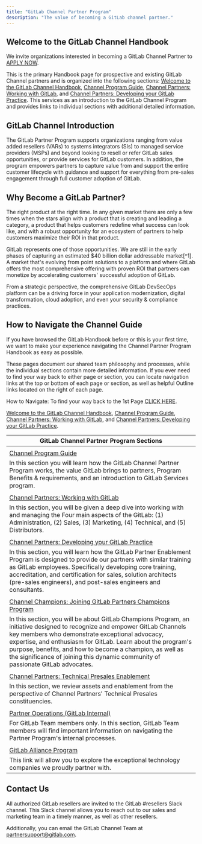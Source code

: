 ```yaml
---
title: "GitLab Channel Partner Program"
description: "The value of becoming a GitLab channel partner."
---
```


## Welcome to the GitLab Channel Handbook

We invite organizations interested in becoming a GitLab Channel Partner to [APPLY NOW](https://partners.gitlab.com/English/register_email.aspx).

This is the primary Handbook page for prospective and existing GitLab Channel partners and is organized into the following sections: [Welcome to the GitLab Channel Handbook](/handbook/resellers/), [Channel Program Guide](/handbook/resellers/Channel-Program-Guide/), [Channel Partners: Working with GitLab](/handbook/resellers/channel-working-with-GitLab/), and [Channel Partners: Developing your GitLab Practice](/handbook/resellers/services/). This services as an introduction to the GitLab Channel Program and provides links to individual sections with additional detailed information.

## GitLab Channel Introduction

The GitLab Partner Program supports organizations ranging from value added resellers (VARs) to systems integrators (SIs) to managed service providers (MSPs) and beyond looking to resell or refer GitLab sales opportunities, or provide services for GitLab customers. In addition, the program empowers partners to capture value from and support the entire customer lifecycle with guidance and support for everything from pre-sales engagement through full customer adoption of GitLab.

## Why Become a GitLab Partner?

The right product at the right time. In any given market there are only a few times when the stars align with a product that is creating and leading a category, a product that helps customers redefine what success can look like, and with a robust opportunity for an ecosystem of partners to help customers maximize their ROI in that product.

GitLab represents one of those opportunities. We are still in the early phases of capturing an estimated $40 billion dollar addressable market[^1].  A market that's evolving from point solutions to a platform and where GitLab offers the most comprehensive offering with proven ROI that partners can monetize by accelerating customers' successful adoption of GitLab.

From a strategic perspective, the comprehensive GitLab DevSecOps platform can be a driving force in your application modernization, digital transformation, cloud adoption, and even your security & compliance practices.

## How to Navigate the Channel Guide

If you have browsed the GitLab Handbook before or this is your first time, we want to make your experience navigating the Channel Partner Program Handbook as easy as possible.

These pages document our shared team philosophy and processes, while the individual sections contain more detailed information. If you ever need to find your way back to either page or section, you can locate navigation links at the top or bottom of each page or section, as well as helpful Outline links located on the right of each page.

How to Navigate: To find your way back to the 1st Page [CLICK HERE](/handbook/resellers/).

[Welcome to the GitLab Channel Handbook](/handbook/resellers/), [Channel Program Guide](/handbook/resellers/Channel-Program-Guide/), [Channel Partners: Working with GitLab](/handbook/resellers/channel-working-with-GitLab/), and [Channel Partners: Developing your GitLab Practice](/handbook/resellers/services/).

| GitLab Channel Partner Program Sections                                                                                                                                                                                                                                                                                          |
| -------------------------------------------------------------------------------------------------------------------------------------------------------------------------------------------------------------------------------------------------------------------------------------------------------------------------------- |
|                                                                                                                                                                                                                                                                                                                                  |
| [Channel Program Guide](/handbook/resellers/Channel-Program-Guide/)                                                                                                                                                                                                                                      |
| In this section you will learn how the GitLab Channel Partner Program works, the value GitLab brings to partners, Program Benefits & requirements, and an introduction to GitLab Services program.                                                                                                                               |
|                                                                                                                                                                                                                                                                                                                                  |
| [Channel Partners: Working with GitLab](/handbook/resellers/channel-working-with-GitLab/)                                                                                                                                                                                                                |
| In this section, you will be given a deep dive into working with and managing the Four main aspects of the GitLab: (1) Administration, (2) Sales, (3) Marketing, (4) Technical, and (5) Distributors.                                                                                                                            |
|                                                                                                                                                                                                                                                                                                                                  |
| [Channel Partners: Developing your GitLab Practice](/handbook/resellers/services/)                                                                                                                                                                                                                       |
| In this section, you will learn how the GitLab Partner Enablement Program is designed to provide our partners with similar training as GitLab employees. Specifically developing core training, accreditation, and certification for sales, solution architects (pre-sales engineers), and post-sales engineers and consultants.                                                                                                                           |
|                                                                                                                                                                                                                                                                                                                                  |
| [Channel Champions: Joining GitLab Partners Champions Program](/handbook/resellers/partner-champions-program)                                                                                                                                                                                                                       |
| In this section, you will be about GitLab Champions Program, an initiative designed to recognize and empower GitLab Channels key members who demonstrate exceptional advocacy, expertise, and enthusiasm for GitLab. Learn about the program's purpose, benefits, and how to become a champion, as well as the significance of joining this dynamic community of passionate GitLab advocates. |
|                                                                                                                                                                                                                                                                                                                                  |
| [Channel Partners: Technical Presales Enablement](/handbook/resellers/partner-enablement/)                                                                                                                                                                                                               |
| In this section, we review assets and enablement from the perspective of Channel Partners' Technical Presales constituencies.                                                                                                                                                                                                    |
|                                                                                                                                                                                                                                                                                                                                  |
| [Partner Operations (GitLab Internal)](/handbook/sales/field-operations/channel-operations/)                                                                                                                                                                                                             |
| For GitLab Team members only. In this section, GitLab Team members will find important information on navigating the Partner Program's internal processes.                                                                                                                                                                       |
|                                                                                                                                                                                                                                                                                                                                  |
| [GitLab Alliance Program](https://about.gitlab.com/partners/technology-partners/)                                                                                                                                                                                                                                                |
| This link will allow you to explore the exceptional technology companies we proudly partner with.                                                                                                                                                                                                                                |

## Contact Us

All authorized GitLab resellers are invited to the GitLab #resellers Slack channel. This Slack channel allows you to reach out to our sales and marketing team in a timely manner, as well as other resellers.

Additionally, you can email the GitLab Channel Team at partnersupport@gitlab.com.
